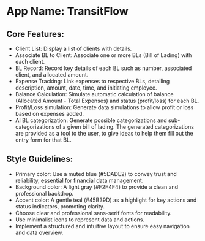 # **App Name**: TransitFlow

## Core Features:

- Client List: Display a list of clients with details.
- Associate BL to Client: Associate one or more BLs (Bill of Lading) with each client.
- BL Record: Record key details of each BL such as number, associated client, and allocated amount.
- Expense Tracking: Link expenses to respective BLs, detailing description, amount, date, time, and initiating employee.
- Balance Calculation: Simulate automatic calculation of balance (Allocated Amount - Total Expenses) and status (profit/loss) for each BL.
- Profit/Loss simulation: Generate data simulations to allow profit or loss based on expenses added.
- AI BL categorization: Generate possible categorizations and sub-categorizations of a given bill of lading. The generated categorizations are provided as a tool to the user, to give ideas to help them fill out the entry form for that BL.

## Style Guidelines:

- Primary color: Use a muted blue (#5DADE2) to convey trust and reliability, essential for financial data management.
- Background color: A light gray (#F2F4F4) to provide a clean and professional backdrop.
- Accent color: A gentle teal (#45B39D) as a highlight for key actions and status indicators, promoting clarity.
- Choose clear and professional sans-serif fonts for readability.
- Use minimalist icons to represent data and actions.
- Implement a structured and intuitive layout to ensure easy navigation and data overview.